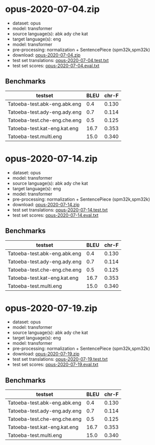 # opus-2020-07-04.zip

* dataset: opus
* model: transformer
* source language(s): abk ady che kat
* target language(s): eng
* model: transformer
* pre-processing: normalization + SentencePiece (spm32k,spm32k)
* download: [opus-2020-07-04.zip](https://object.pouta.csc.fi/Tatoeba-MT-models/cau-eng/opus-2020-07-04.zip)
* test set translations: [opus-2020-07-04.test.txt](https://object.pouta.csc.fi/Tatoeba-MT-models/cau-eng/opus-2020-07-04.test.txt)
* test set scores: [opus-2020-07-04.eval.txt](https://object.pouta.csc.fi/Tatoeba-MT-models/cau-eng/opus-2020-07-04.eval.txt)

## Benchmarks

| testset               | BLEU  | chr-F |
|-----------------------|-------|-------|
| Tatoeba-test.abk-eng.abk.eng 	| 0.4 	| 0.130 |
| Tatoeba-test.ady-eng.ady.eng 	| 0.7 	| 0.114 |
| Tatoeba-test.che-eng.che.eng 	| 0.5 	| 0.125 |
| Tatoeba-test.kat-eng.kat.eng 	| 16.7 	| 0.353 |
| Tatoeba-test.multi.eng 	| 15.0 	| 0.340 |

# opus-2020-07-14.zip

* dataset: opus
* model: transformer
* source language(s): abk ady che kat
* target language(s): eng
* model: transformer
* pre-processing: normalization + SentencePiece (spm32k,spm32k)
* download: [opus-2020-07-14.zip](https://object.pouta.csc.fi/Tatoeba-MT-models/cau-eng/opus-2020-07-14.zip)
* test set translations: [opus-2020-07-14.test.txt](https://object.pouta.csc.fi/Tatoeba-MT-models/cau-eng/opus-2020-07-14.test.txt)
* test set scores: [opus-2020-07-14.eval.txt](https://object.pouta.csc.fi/Tatoeba-MT-models/cau-eng/opus-2020-07-14.eval.txt)

## Benchmarks

| testset               | BLEU  | chr-F |
|-----------------------|-------|-------|
| Tatoeba-test.abk-eng.abk.eng 	| 0.4 	| 0.130 |
| Tatoeba-test.ady-eng.ady.eng 	| 0.7 	| 0.114 |
| Tatoeba-test.che-eng.che.eng 	| 0.5 	| 0.125 |
| Tatoeba-test.kat-eng.kat.eng 	| 16.7 	| 0.353 |
| Tatoeba-test.multi.eng 	| 15.0 	| 0.340 |

# opus-2020-07-19.zip

* dataset: opus
* model: transformer
* source language(s): abk ady che kat
* target language(s): eng
* model: transformer
* pre-processing: normalization + SentencePiece (spm32k,spm32k)
* download: [opus-2020-07-19.zip](https://object.pouta.csc.fi/Tatoeba-MT-models/cau-eng/opus-2020-07-19.zip)
* test set translations: [opus-2020-07-19.test.txt](https://object.pouta.csc.fi/Tatoeba-MT-models/cau-eng/opus-2020-07-19.test.txt)
* test set scores: [opus-2020-07-19.eval.txt](https://object.pouta.csc.fi/Tatoeba-MT-models/cau-eng/opus-2020-07-19.eval.txt)

## Benchmarks

| testset               | BLEU  | chr-F |
|-----------------------|-------|-------|
| Tatoeba-test.abk-eng.abk.eng 	| 0.4 	| 0.130 |
| Tatoeba-test.ady-eng.ady.eng 	| 0.7 	| 0.114 |
| Tatoeba-test.che-eng.che.eng 	| 0.5 	| 0.125 |
| Tatoeba-test.kat-eng.kat.eng 	| 16.7 	| 0.353 |
| Tatoeba-test.multi.eng 	| 15.0 	| 0.340 |

